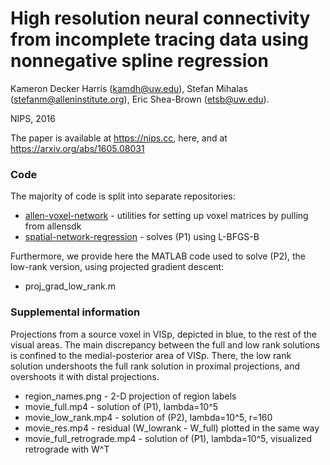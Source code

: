 # High resolution neural connectivity from incomplete tracing data using nonnegative spline regression

Kameron Decker Harris (kamdh@uw.edu), 
Stefan Mihalas (stefanm@alleninstitute.org),
Eric Shea-Brown (etsb@uw.edu).

NIPS, 2016

The paper is available at https://nips.cc, here, 
and at https://arxiv.org/abs/1605.08031

### Code

The majority of code is split into separate repositories:

* [allen-voxel-network](https://github.com/kharris/allen-voxel-network) - utilities for setting up voxel matrices by pulling from allensdk
* [spatial-network-regression](https://github.com/kharris/spatial-network-regression) - solves (P1) using L-BFGS-B

Furthermore, we provide here the MATLAB code used to solve (P2), 
the low-rank version, using projected gradient descent:

* proj_grad_low_rank.m

### Supplemental information

Projections from a source voxel in VISp, depicted in blue, to the rest of the 
visual areas. The main discrepancy between the full and low rank solutions is 
confined to the medial-posterior area of VISp. There, the low rank solution 
undershoots the full rank solution in proximal projections, and overshoots it 
with distal projections.

* region_names.png - 2-D projection of region labels
* movie_full.mp4 - solution of (P1), lambda=10^5
* movie_low_rank.mp4 - solution of (P2), lambda=10^5, r=160
* movie_res.mp4 - residual (W_lowrank - W_full) plotted in the same way
* movie_full_retrograde.mp4 - solution of (P1), lambda=10^5, 
visualized retrograde with W^T